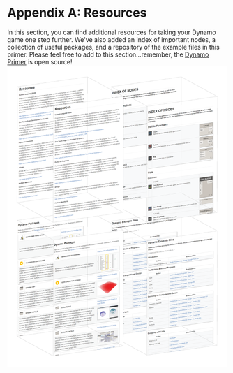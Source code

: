 # Appendix A: Resources

In this section, you can find additional resources for taking your Dynamo game one step further. We've also added an index of important nodes, a collection of useful packages, and a repository of the example files in this primer. Please feel free to add to this section...remember, the [Dynamo Primer](https://github.com/DynamoDS/DynamoPrimer) is open source!
![IMAGE](images/A/a-cover.png)
